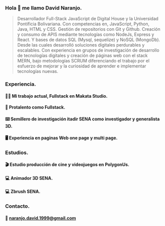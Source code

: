 ### Hola 👋 me llamo David Naranjo.

>Desarrollador Full-Stack JavaScript de Digital House y la Universidad Pontificia Bolivariana. Con 
competencias en, JavaScript, Python, Java, HTML y CSS. Gestión de repositorios con Git y Github. 
Creación y consumo de APIS mediante tecnologías como NodeJs, Express y React. Y bases de datos SQL 
(Mysql, sequelize) y NoSQL (MongoDb). Desde las cuales desarrolló soluciones digitales perdurables y 
escalables. Con experiencia en grupos de investigación de desarrollo de tecnologías digitales y creación 
de páginas web con el stack MERN, bajo metodologías SCRUM diferenciando el trabajo por el esfuerzo de mejorar 
y la curiosidad de aprender e implementar tecnologías nuevas.

### Experiencia.

  #### 👨‍💻 Mi trabajo actual, Fullstack en Makata Studio.
  #### 💼 Protalento como Fullstack.
  #### ⌨️ Semillero de investigación itadir SENA como investigador y generalista 3D.
  #### 🖥️ Experiencia en paginas Web one page y multi page.

### Estudios.

  #### 🎬 Estudio producción de cine y videojuegos en PolygonUs.
  #### 💻 Animador 3D SENA.
  #### 💻 Zbrush SENA.
  
### Contacto.

  #### 📧 naranjo.david.1999@gmail.com


<!--
**NamuraCode/NamuraCode** is a ✨ _special_ ✨ repository because its `README.md` (this file) appears on your GitHub profile.

Here are some ideas to get you started:

- 🔭 I’m currently working on ...
- 🌱 I’m currently learning ...
- 👯 I’m looking to collaborate on ...
- 🤔 I’m looking for help with ...
- 💬 Ask me about ...
- 📫 How to reach me: ...
- 😄 Pronouns: ...
- ⚡ Fun fact: ...
-->
